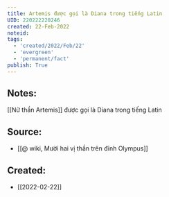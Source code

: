 ```yaml
---
title: Artemis được gọi là Diana trong tiếng Latin
UID: 220222220246
created: 22-Feb-2022
noteid:
tags:
  - 'created/2022/Feb/22'
  - 'evergreen'
  - 'permanent/fact'
publish: True
---
```

## Notes:
[[Nữ thần Artemis]] được gọi là Diana trong tiếng Latin

## Source:
- [[@ wiki, Mười hai vị thần trên đỉnh Olympus]]





## Created:
- [[2022-02-22]]
